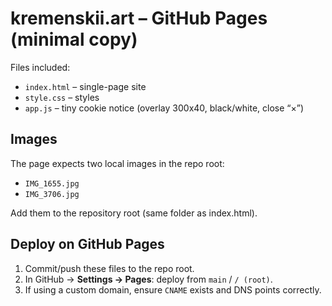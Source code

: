 # kremenskii.art – GitHub Pages (minimal copy)

Files included:
- `index.html` – single-page site
- `style.css` – styles
- `app.js` – tiny cookie notice (overlay 300x40, black/white, close “×”)

## Images
The page expects two local images in the repo root:
- `IMG_1655.jpg`
- `IMG_3706.jpg`

Add them to the repository root (same folder as index.html).

## Deploy on GitHub Pages
1. Commit/push these files to the repo root.
2. In GitHub → **Settings → Pages**: deploy from `main` / `/ (root)`.
3. If using a custom domain, ensure `CNAME` exists and DNS points correctly.
